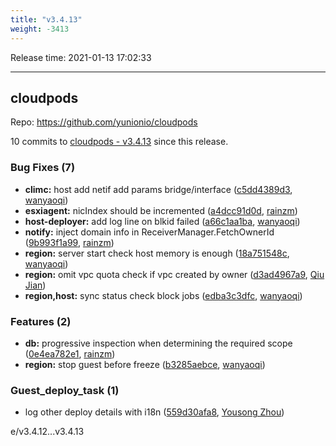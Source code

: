 ```yaml
---
title: "v3.4.13"
weight: -3413
---
```


Release time: 2021-01-13 17:02:33

---
## cloudpods

Repo: https://github.com/yunionio/cloudpods

10 commits to [cloudpods - v3.4.13] since this release.

### Bug Fixes (7)
- **climc:** host add netif add params bridge/interface ([c5dd4389d3](https://github.com/yunionio/cloudpods/commit/c5dd4389d36e28657f46954f61f76a16fb426f29), [wanyaoqi](mailto:wanyaoqi@yunionyun.com))
- **esxiagent:** nicIndex should be incremented ([a4dcc91d0d](https://github.com/yunionio/cloudpods/commit/a4dcc91d0d915f3843b800a45d119f8d97be9f77), [rainzm](mailto:mjoycarry@gmail.com))
- **host-deployer:** add log line on blkid failed ([a66c1aa1ba](https://github.com/yunionio/cloudpods/commit/a66c1aa1ba78b12ab8bc5aa26bf4a5982f9b00cc), [wanyaoqi](mailto:wanyaoqi@yunionyun.com))
- **notify:** inject domain info in ReceiverManager.FetchOwnerId ([9b993f1a99](https://github.com/yunionio/cloudpods/commit/9b993f1a99cbcc4f2b3d26ee7bbbe8f198642656), [rainzm](mailto:mjoycarry@gmail.com))
- **region:** server start check host memory is enough ([18a751548c](https://github.com/yunionio/cloudpods/commit/18a751548cdcdafffd77ab6cc97ba63921e5dd84), [wanyaoqi](mailto:wanyaoqi@yunionyun.com))
- **region:** omit vpc quota check if vpc created by owner ([d3ad4967a9](https://github.com/yunionio/cloudpods/commit/d3ad4967a956d971349db1a5ac1c139afa09f6af), [Qiu Jian](mailto:qiujian@yunionyun.com))
- **region,host:** sync status check block jobs ([edba3c3dfc](https://github.com/yunionio/cloudpods/commit/edba3c3dfc07916638afef5a20680af223a05a88), [wanyaoqi](mailto:wanyaoqi@yunionyun.com))

### Features (2)
- **db:** progressive inspection when determining the required scope ([0e4ea782e1](https://github.com/yunionio/cloudpods/commit/0e4ea782e11d12e6464d83527f16eb00403980fa), [rainzm](mailto:mjoycarry@gmail.com))
- **region:** stop guest before freeze ([b3285aebce](https://github.com/yunionio/cloudpods/commit/b3285aebce22ac34c630c9ad33a2f892e1b2e888), [wanyaoqi](mailto:wanyaoqi@yunionyun.com))

### Guest_deploy_task (1)
- log other deploy details with i18n ([559d30afa8](https://github.com/yunionio/cloudpods/commit/559d30afa8298c59220d778289b71057264c9a89), [Yousong Zhou](mailto:zhouyousong@yunionyun.com))

[cloudpods - v3.4.13]: https://github.com/yunionio/cloudpods/compare/v3.4.12...v3.4.13
e/v3.4.12...v3.4.13
